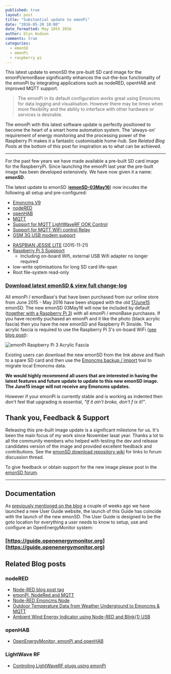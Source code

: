 ```yaml
---
published: true
layout: post
title: "Substantial update to emonPi"
date: "2016-05-20 10:00"
date_formatted: May 10th 2016
author: Glyn Hudson
comments: true
categories:
  - emonSD
  - emonPi
  - raspberry pi
---
```


This latest update to emonSD the pre-built SD card image for the emonPi/emonBase significantly enhances the out-the-box functionality of the emonPi by integrating applications such as nodeRED, openHAB and improved MQTT support.

> The emonPi in its default configuration works great using Emoncms for data logging and visualisation. However there may be times when more flexibility and the ability to interface with other hardware or services is desirable.

The emonPi with this latest software update is perfectly positioned to become the heart of a smart home automation system. The 'always-on' requirement of energy monitoring and the processing power of the Raspberry Pi makes it a fantastic customisable home-hub. See *Related Blog Posts* at the bottom of this post for inspiration as to what can be achieved.

***

For the past few years we have made available a pre-built SD card image for the RaspberryPi. Since launching the emonPi last year the pre-built image has been developed extensively. We have now given it a name: **emonSD**.

The latest update to emonSD (**[emonSD-03May16](https://github.com/openenergymonitor/emonpi/wiki/emonSD-pre-built-SD-card-Download-&-Change-Log#emonsd-03may16--release)**) now incudes the following all setup and pre-configured:

- [Emoncms V9](https://github.com/emoncms/emoncms)
- [nodeRED](https://guide.openenergymonitor.org/integrations/nodered)
- [openHAB](https://guide.openenergymonitor.org/integrations/openhab)
- [MQTT](https://guide.openenergymonitor.org/technical/mqtt)
- [Support for MQTT LightWaveRF OOK Control](https://guide.openenergymonitor.org/integrations/lightwaverf/)
- [Support for MQTT WiFi control Relay](https://guide.openenergymonitor.org/integrations/mqtt-relay/)
- [GSM 3G USB modem support](https://guide.openenergymonitor.org/setup/connect/#5-connect-via-3g-gsm-optional)

<!--more-->

- [RASPBIAN JESSIE LITE](https://www.raspberrypi.org/downloads/raspbian/) (2015-11-21)
- [Raspberry Pi 3 Suppport](/2016/03/raspberry-pi-3/)
  - Including on-board Wifi, external USB Wifi adapter no longer required
- low-write optimisations for long SD card life-span
- Root file-system read-only

### [Download latest emonSD & view full change-log](https://github.com/openenergymonitor/emonpi/wiki/emonSD-pre-built-SD-card-Download-&-Change-Log#emonsd-03may16--release)

All emonPi / emonBase's that have been purchased from our online store from June 2015 - May 2016 have been shipped with the old [17June15](https://github.com/openenergymonitor/emonpi/wiki/emonSD-pre-built-SD-card-Download-&-Change-Log#emonsd-17jun15) emonSD. The new emonSD 03May16 will now be included by default ([together with a Raspberry Pi 3](/2016/05/emonpi-raspberrypi3/)) with all emonPi / emonBase purchases. If you have recently puchased an emonPi and it like the photo (black acrylic fascia) then you have the new emonSD and Raspberry Pi 3inside. The acrylic fascia is required to use the Raspberry Pi 3's on-board WiFi ([see blog post](/2016/05/emonpi-raspberrypi3/)):

![emonPi Raspberry Pi 3 Acrylic Fascia]({{site.image_path}}/emonpi-raspi3.jpg)

Existing users can download the new emonSD from the link above and flash to a spare SD card and then use the [Emoncms backup / import](https://guide.openenergymonitor.org/setup/import/) tool to migrate local Emoncms data.

**We would highly recommend all users that are interested in having the latest features and future update to update to this new emonSD image. The June15 image will not receive any Emoncms updates.**

However if your emonPi is currently stable and is working as indented then don't feel that upgrading is essential, *"If it ain’t broke, don't f ix it!"*.

## Thank you, Feedback & Support

Releasing this pre-built image update is a significant milestone for us. It's been the main focus of my work since November lasat year. Thanks a lot to all the community members who helped with testing the dev and release candidates version of the image and provided excellent feedback and contributions. See the [emonSD download repository wiki](https://github.com/openenergymonitor/emonpi/wiki/emonSD-pre-built-SD-card-Download-&-Change-Log) for links to forum discussion thread.

To give feedback or obtain support for the new image please post in the [emonSD forum](https://community.openenergymonitor.org/c/emonsd).



 

***



## Documentation

As [previously mentioned on the blog](2016/05/website-changes/) a couple of weeks ago we have launched a new User Guide website, the launch of this Guide has coincide with the launch of the new emonSD. The User Guide is designed to be the goto location for everything a user needs to know to setup, use and configure an OpenEnergyMonitor system:

### [https://guide.openenergymonitor.org](https://guide.openenergymonitor.org)

## Related Blog posts

### nodeRED

 - [Node-RED blog post tag](https://blog.openenergymonitor.org/categories/nodered/)
 - [emonPi, NodeRed and MQTT](https://blog.openenergymonitor.org/2015/10/emonpi-nodered-and-mqtt/)
 - [Node-RED Emoncms Node](http://2.bp.blogspot.com/-wVqIG0KV_8k/VkPM0XAJCYI/AAAAAAABi1c/EoNQ2OvDVvs/s1600/emoncms_nodered_node.png)
 - [Outdoor Temperature Data from Weather Underground to Emoncms & MQTT](https://blog.openenergymonitor.org/2016/02/outdoor-temperature-data-from-weather/)
 - [Ambient Wind Energy Indicator using Node-RED and Blink(1) USB](https://blog.openenergymonitor.org/2015/11/ambient-wind-energy-indicator-using/)
  
### openHAB
 
 - [OpenEnergyMonitor, emonPi and openHAB](https://blog.openenergymonitor.org/2015/12/openenergymonitor-emonpi-and-openhab/)
 
### LightWave RF
 
 - [Controling LightWaveRF plugs using emonPi](https://blog.openenergymonitor.org/2015/11/remote-control-of-lightwave-rf-plugs/)
